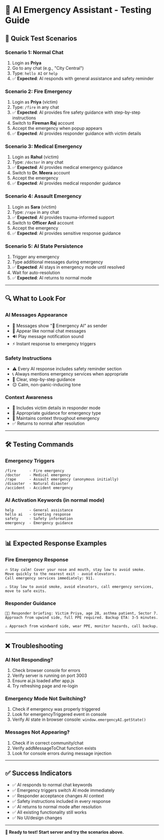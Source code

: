 # 🧪 AI Emergency Assistant - Testing Guide

## 🚀 Quick Test Scenarios

### **Scenario 1: Normal Chat**
1. Login as **Priya**
2. Go to any chat (e.g., "City Central")
3. Type: `hello AI` or `help`
4. ✅ **Expected**: AI responds with general assistance and safety reminder

### **Scenario 2: Fire Emergency**
1. Login as **Priya** (victim)
2. Type: `/fire` in any chat
3. ✅ **Expected**: AI provides fire safety guidance with step-by-step instructions
4. Switch to **Fireman Raj** account
5. Accept the emergency when popup appears
6. ✅ **Expected**: AI provides responder guidance with victim details

### **Scenario 3: Medical Emergency**
1. Login as **Rahul** (victim)
2. Type: `/doctor` in any chat
3. ✅ **Expected**: AI provides medical emergency guidance
4. Switch to **Dr. Meera** account
5. Accept the emergency
6. ✅ **Expected**: AI provides medical responder guidance

### **Scenario 4: Assault Emergency**
1. Login as **Sara** (victim)
2. Type: `/rape` in any chat
3. ✅ **Expected**: AI provides trauma-informed support
4. Switch to **Officer Anil** account
5. Accept the emergency
6. ✅ **Expected**: AI provides sensitive response guidance

### **Scenario 5: AI State Persistence**
1. Trigger any emergency
2. Type additional messages during emergency
3. ✅ **Expected**: AI stays in emergency mode until resolved
4. Wait for auto-resolution
5. ✅ **Expected**: AI returns to normal mode

---

## 🔍 What to Look For

### **AI Messages Appearance**
- 🤖 Messages show "🤖 Emergency AI" as sender
- 💬 Appear like normal chat messages
- 🔊 Play message notification sound
- ⚡ Instant response to emergency triggers

### **Safety Instructions**
- ⚠️ Every AI response includes safety reminder section
- 📞 Always mentions emergency services when appropriate
- 🎯 Clear, step-by-step guidance
- 😌 Calm, non-panic-inducing tone

### **Context Awareness**
- 🏥 Includes victim details in responder mode
- 🎯 Appropriate guidance for emergency type
- 🔄 Maintains context throughout emergency
- ✅ Returns to normal after resolution

---

## 🛠️ Testing Commands

### **Emergency Triggers**
```
/fire      - Fire emergency
/doctor    - Medical emergency
/rape      - Assault emergency (anonymous initially)
/disaster  - Natural disaster
/accident  - Accident emergency
```

### **AI Activation Keywords** (in normal mode)
```
help       - General assistance
hello ai   - Greeting response
safety     - Safety information
emergency  - Emergency guidance
```

---

## 📊 Expected Response Examples

### **Fire Emergency Response**
```
🔥 Stay calm! Cover your nose and mouth, stay low to avoid smoke. 
Move quickly to the nearest exit - avoid elevators. 
Call emergency services immediately: 911. 

⚠️ Stay low to avoid smoke, avoid elevators, call emergency services, move to safe exits.
```

### **Responder Guidance**
```
👨‍🚒 Responder briefing: Victim Priya, age 28, asthma patient, Sector 7. 
Approach from upwind side, full PPE required. Backup ETA: 3-5 minutes.

⚠️ Approach from windward side, wear PPE, monitor hazards, call backup.
```

---

## ❌ Troubleshooting

### **AI Not Responding?**
1. Check browser console for errors
2. Verify server is running on port 3003
3. Ensure ai.js loaded after app.js
4. Try refreshing page and re-login

### **Emergency Mode Not Switching?**
1. Check if emergency was properly triggered
2. Look for emergencyTriggered event in console
3. Verify AI state in browser console: `window.emergencyAI.getState()`

### **Messages Not Appearing?**
1. Check if in correct community/chat
2. Verify addMessageToChat function exists
3. Look for console errors during message injection

---

## ✅ Success Indicators

- ✅ AI responds to normal chat keywords
- ✅ Emergency triggers switch AI mode immediately
- ✅ Responder acceptance changes AI context
- ✅ Safety instructions included in every response
- ✅ AI returns to normal mode after resolution
- ✅ All existing functionality still works
- ✅ No UI/design changes

---

**🎯 Ready to test! Start server and try the scenarios above.**
